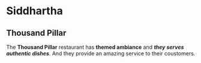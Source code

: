 # Siddhartha
## Thousand Pillar
The **Thousand Pillar** restaurant has **themed ambiance** and ***they serves authentic dishes***. And they provide an amazing service to their coustomers.